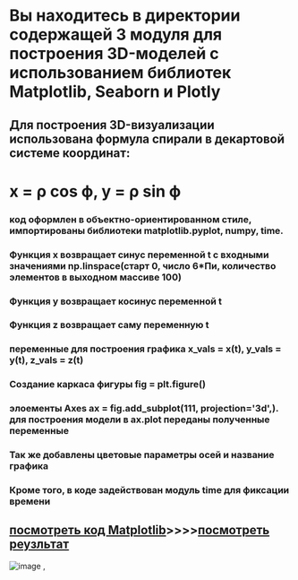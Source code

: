 # Вы находитесь в директории содержащей 3 модуля для построения 3D-моделей с использованием библиотек Matplotlib, Seaborn и Plotly
## Для построения 3D-визуализации использована формула спирали в декартовой системе координат:
# x = ρ cos ϕ, y = ρ sin ϕ
### код оформлен в объектно-ориентированном стиле, импортированы библиотеки matplotlib.pyplot, numpy, time. 
### Функция х возвращает синус переменной t с входными значениями np.linspace(старт 0, число 6*Пи, количество элементов в выходном массиве 100)
### Функция y возвращает косинус переменной t
### Функция z возвращает саму переменную t 
### переменные для построения графика x_vals = x(t), y_vals = y(t), z_vals = z(t)
### Создание каркаса фигуры fig = plt.figure()
### элоементы Axes ax = fig.add_subplot(111, projection='3d',). для построения модели в ax.plot переданы полученные переменные
### Так же добавлены цветовые параметры осей и название графика
### Кроме того, в коде задействован модуль time для фиксации времени
## [посмотреть код Matplotlib](https://github.com/AlexandrKuznetsov1/DegreeProject/blob/master/3D_models/3D_models_PLT.py)____>>>>____[посмотреть реузльтат](https://github.com/AlexandrKuznetsov1/DegreeProject/blob/master/graphics/3D%20график%20PLT.png)
![image](https://github.com/user-attachments/assets/61a7e734-1550-4541-88e2-8738d65fe979)
, 
#
